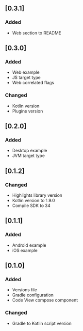 ## [0.3.1]

### Added
- Web section to README

## [0.3.0]

### Added

- Web example
- JS target type
- Web correlated flags

### Changed

- Kotlin version
- Plugins version

## [0.2.0]

### Added

- Desktop example
- JVM target type

## [0.1.2]

### Changed

- Highlights library version
- Kotlin version to 1.9.0
- Compile SDK to 34

## [0.1.1]

### Added

- Android example
- iOS example

## [0.1.0]

### Added

- Versions file
- Gradle configuration
- Code View compose component

### Changed

- Gradle to Kotlin script version
